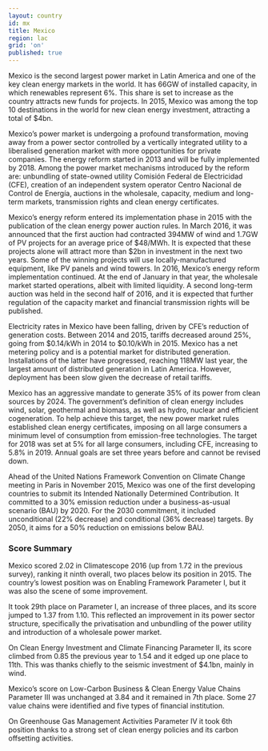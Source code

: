 ```yaml
---
layout: country
id: mx
title: Mexico
region: lac
grid: 'on'
published: true
---
```


Mexico is the second largest power market in Latin America and one of the key clean energy markets in the world. It has 66GW of installed capacity, in which renewables represent 6%. This share is set to increase as the country attracts new funds for projects. In 2015, Mexico was among the top 10 destinations in the world for new clean energy investment, attracting a total of $4bn.

Mexico’s power market is undergoing a profound transformation, moving away from a power sector controlled by a vertically integrated utility to a liberalised generation market with more opportunities for private companies. The energy reform started in 2013 and will be fully implemented by 2018. Among the power market mechanisms introduced by the reform are: unbundling of state-owned utility Comisión Federal de Electricidad (CFE), creation of an independent system operator Centro Nacional de Control de Energía, auctions in the wholesale, capacity, medium and long-term markets, transmission rights and clean energy certificates.

Mexico’s energy reform entered its implementation phase in 2015 with the publication of the clean energy power auction rules. In March 2016, it was announced that the first auction had contracted 394MW of wind and 1.7GW of PV projects for an average price of $48/MWh. It is expected that these projects alone will attract more than $2bn in investment in the next two years. Some of the winning projects will use locally-manufactured equipment, like PV panels and wind towers.
In 2016, Mexico’s energy reform implementation continued. At the end of January in that year, the wholesale market started operations, albeit with limited liquidity. A second long-term auction was held in the second half of 2016, and it is expected that further regulation of the capacity market and financial transmission rights will be published.

Electricity rates in Mexico have been falling, driven by CFE’s reduction of generation costs. Between 2014 and 2015, tariffs decreased around 25%, going from $0.14/kWh in 2014 to $0.10/kWh in 2015. 
Mexico has a net metering policy and is a potential market for distributed generation. Installations of the latter have progressed, reaching 118MW last year, the largest amount of distributed generation in Latin America. However, deployment has been slow given the decrease of retail tariffs.

Mexico has an aggressive mandate to generate 35% of its power from clean sources by 2024. The government’s definition of clean energy includes wind, solar, geothermal and biomass, as well as hydro, nuclear and efficient cogeneration. To help achieve this target, the new power market rules established clean energy certificates, imposing on all large consumers a minimum level of consumption from emission-free technologies. The target for 2018 was set at 5% for all large consumers, including CFE, increasing to 5.8% in 2019. Annual goals are set three years before and cannot be revised down.

Ahead of the United Nations Framework Convention on Climate Change meeting in Paris in November 2015, Mexico was one of the first developing countries to submit its Intended Nationally Determined Contribution. It committed to a 30% emission reduction under a business-as-usual scenario (BAU) by 2020. For the 2030 commitment, it included unconditional (22% decrease) and conditional (36% decrease) targets. By 2050, it aims for a 50% reduction on emissions below BAU.


### Score Summary

Mexico scored 2.02 in Climatescope 2016 (up from 1.72 in the previous survey), ranking it ninth overall, two places below its position in 2015. The country’s lowest position was on Enabling Framework Parameter I, but it was also the scene of some improvement. 

It took 29th place on Parameter I, an increase of three places, and its score jumped to 1.37 from 1.10. This reflected an improvement in its power sector structure, specifically the privatisation and unbundling of the power utility and introduction of a wholesale power market. 

On Clean Energy Investment and Climate Financing Parameter II, its score climbed from 0.85 the previous year to 1.54 and it edged up one place to 11th. This was thanks chiefly to the seismic investment of $4.1bn, mainly in wind.
 
Mexico’s score on Low-Carbon Business & Clean Energy Value Chains Parameter III was unchanged at 3.84 and it remained in 7th place. Some 27 value chains were identified and five types of financial institution.

On Greenhouse Gas Management Activities Parameter IV it took 6th position thanks to a strong set of clean energy policies and its carbon offsetting activities.
